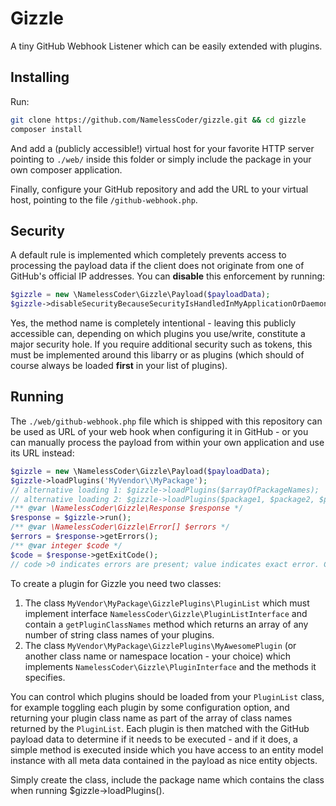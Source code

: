 Gizzle
======

A tiny GitHub Webhook Listener which can be easily extended with plugins.

Installing
----------

Run:

```bash
git clone https://github.com/NamelessCoder/gizzle.git && cd gizzle
composer install
```

And add a (publicly accessible!) virtual host for your favorite HTTP server pointing to `./web/` inside this folder or simply include the package in your own composer application.

Finally, configure your GitHub repository and add the URL to your virtual host, pointing to the file `/github-webhook.php`.

Security
--------

A default rule is implemented which completely prevents access to processing the payload data if the client does not originate from one of GitHub's official IP addresses. You can **disable** this enforcement by running:

```php
$gizzle = new \NamelessCoder\Gizzle\Payload($payloadData);
$gizzle->disableSecurityBecauseSecurityIsHandledInMyApplicationOrDaemon();
```

Yes, the method name is completely intentional - leaving this publicly accessible can, depending on which plugins you use/write, constitute a major security hole. If you require additional security such as tokens, this must be implemented around this libarry or as plugins (which should of course always be loaded **first** in your list of plugins).

Running
-------

The `./web/github-webhook.php` file which is shipped with this repository can be used as URL of your web hook when configuring it in GitHub - or you can manually process the payload from within your own application and use its URL instead:

```php
$gizzle = new \NamelessCoder\Gizzle\Payload($payloadData);
$gizzle->loadPlugins('MyVendor\\MyPackage');
// alternative loading 1: $gizzle->loadPlugins($arrayOfPackageNames);
// alternative loading 2: $gizzle->loadPlugins($package1, $package2, $package3);
/** @var \NamelessCoder\Gizzle\Response $response */
$response = $gizzle->run();
/** @var \NamelessCoder\Gizzle\Error[] $errors */
$errors = $response->getErrors();
/** @var integer $code */
$code = $response->getExitCode();
// code >0 indicates errors are present; value indicates exact error. Code =0 means no errors.
```

To create a plugin for Gizzle you need two classes:

1. The class `MyVendor\MyPackage\GizzlePlugins\PluginList` which must implement interface `NamelessCoder\Gizzle\PluginListInterface` and contain a `getPluginClassNames` method which returns an array of any number of string class names of your plugins.
2. The class `MyVendor\MyPackage\GizzlePlugins\MyAwesomePlugin` (or another class name or namespace location - your choice) which implements `NamelessCoder\Gizzle\PluginInterface` and the methods it specifies.

You can control which plugins should be loaded from your `PluginList` class, for example toggling each plugin by some configuration option, and returning your plugin class name as part of the array of class names returned by the `PluginList`. Each plugin is then matched with the GitHub payload data to determine if it needs to be executed - and if it does, a simple method is executed inside which you have access to an entity model instance with all meta data contained in the payload as nice entity objects.

Simply create the class, include the package name which contains the class when running $gizzle->loadPlugins().


